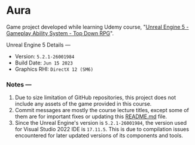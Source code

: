 ﻿# Aura

Game project developed while learning Udemy
course, "[Unreal Engine 5 - Gameplay Ability System - Top Down RPG](https://www.udemy.com/course/unreal-engine-5-gas-top-down-rpg/)".

Unreal Engine 5 Details —

* Version: `5.2.1-26001984`
* Build Date: `Jun 15 2023`
* Graphics RHI: `DirectX 12 (SM6)`

### Notes —

1. Due to size limitation of GitHub repositories, this project does not include any assets of the game provided in this
   course.
2. Commit messages are mostly the course lecture titles, except some of them are for important fixes or updating
   this [README.md](./README.md) file.
3. Since the Unreal Engine's version is `5.2.1-26001984`, the version used for Visual Studio 2022 IDE is `17.11.5`. This
   is due to compilation issues encountered for later updated versions of its components and tools.
